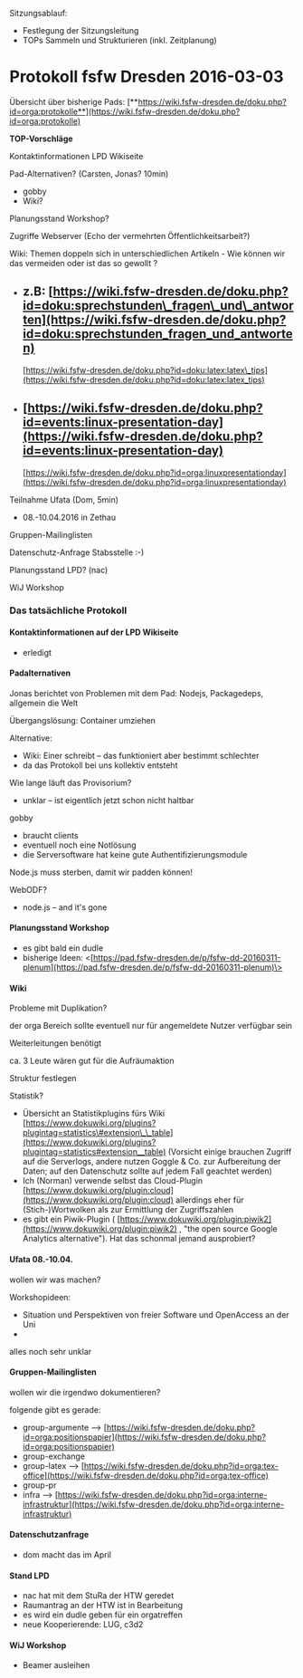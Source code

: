Sitzungsablauf:  

-   Festlegung der Sitzungsleitung
-   TOPs Sammeln und Strukturieren (inkl. Zeitplanung)

  
  
  

Protokoll fsfw Dresden 2016-03-03
=================================

Übersicht über bisherige Pads:
[**https://wiki.fsfw-dresden.de/doku.php?id=orga:protokolle**](https://wiki.fsfw-dresden.de/doku.php?id=orga:protokolle)  

**TOP-Vorschläge**  

Kontaktinformationen LPD Wikiseite

Pad-Alternativen? (Carsten, Jonas? 10min)

-   gobby
-   Wiki?

Planungsstand Workshop?

Zugriffe Webserver (Echo der vermehrten Öffentlichkeitsarbeit?)

Wiki: Themen doppeln sich in unterschiedlichen Artikeln - Wie können wir
das vermeiden oder ist das so gewollt ?

-   z.B:
    [https://wiki.fsfw-dresden.de/doku.php?id=doku:sprechstunden\_fragen\_und\_antworten](https://wiki.fsfw-dresden.de/doku.php?id=doku:sprechstunden_fragen_und_antworten)
    ---
    [https://wiki.fsfw-dresden.de/doku.php?id=doku:latex:latex\_tips](https://wiki.fsfw-dresden.de/doku.php?id=doku:latex:latex_tips)
-   [https://wiki.fsfw-dresden.de/doku.php?id=events:linux-presentation-day](https://wiki.fsfw-dresden.de/doku.php?id=events:linux-presentation-day)
    ---
    [https://wiki.fsfw-dresden.de/doku.php?id=orga:linuxpresentationday](https://wiki.fsfw-dresden.de/doku.php?id=orga:linuxpresentationday)

Teilnahme Ufata (Dom, 5min)

-   08.-10.04.2016 in Zethau

Gruppen-Mailinglisten

Datenschutz-Anfrage Stabsstelle :-)

Planungsstand LPD? (nac)

WiJ Workshop

  
  

### Das tatsächliche Protokoll

  

#### Kontaktinformationen auf der LPD Wikiseite

-   erledigt

#### Padalternativen

Jonas berichtet von Problemen mit dem Pad: Nodejs, Packagedeps,
allgemein die Welt

Übergangslösung: Container umziehen

Alternative:

-   Wiki: Einer schreibt – das funktioniert aber bestimmt schlechter
-   da das Protokoll bei uns kollektiv entsteht

Wie lange läuft das Provisorium?

-   unklar – ist eigentlich jetzt schon nicht haltbar

gobby

-   braucht clients
-   eventuell noch eine Notlösung
-   die Serversoftware hat keine gute Authentifizierungsmodule

Node.js muss sterben, damit wir padden können!

WebODF?

-   node.js – and it's gone

  

#### Planungsstand Workshop

-   es gibt bald ein dudle
-   bisherige Ideen:
    <[https://pad.fsfw-dresden.de/p/fsfw-dd-20160311-plenum](https://pad.fsfw-dresden.de/p/fsfw-dd-20160311-plenum)\>

  

#### Wiki

Probleme mit Duplikation?

der orga Bereich sollte eventuell nur für angemeldete Nutzer verfügbar
sein

Weiterleitungen benötigt

ca. 3 Leute wären gut für die Aufräumaktion

Struktur festlegen

Statistik?

-   Übersicht an Statistikplugins fürs Wiki
    [https://www.dokuwiki.org/plugins?plugintag=statistics\#extension\_\_table](https://www.dokuwiki.org/plugins?plugintag=statistics#extension__table)
    (Vorsicht einige brauchen Zugriff auf die Serverlogs, andere nutzen
    Goggle & Co. zur Aufbereitung der Daten; auf den Datenschutz sollte
    auf jedem Fall geachtet werden)
-   Ich (Norman) verwende selbst das Cloud-Plugin
    [https://www.dokuwiki.org/plugin:cloud](https://www.dokuwiki.org/plugin:cloud)
    allerdings eher für (Stich-)Wortwolken als zur Ermittlung der
    Zugriffszahlen
-   es gibt ein Piwik-Plugin (
    [https://www.dokuwiki.org/plugin:piwik2](https://www.dokuwiki.org/plugin:piwik2)
    , "the open source Google Analytics alternative"). Hat das schonmal
    jemand ausprobiert?

  

#### Ufata 08.-10.04.

wollen wir was machen?

Workshopideen:

-   Situation und Perspektiven von freier Software und OpenAccess an der
    Uni
-     

alles noch sehr unklar

  

#### Gruppen-Mailinglisten

wollen wir die irgendwo dokumentieren?

folgende gibt es gerade:

-   group-argumente --\>
    [https://wiki.fsfw-dresden.de/doku.php?id=orga:positionspapier](https://wiki.fsfw-dresden.de/doku.php?id=orga:positionspapier)
-   group-exchange
-   group-latex --\>
    [https://wiki.fsfw-dresden.de/doku.php?id=orga:tex-office](https://wiki.fsfw-dresden.de/doku.php?id=orga:tex-office)
-   group-pr
-   infra --\>
    [https://wiki.fsfw-dresden.de/doku.php?id=orga:interne-infrastruktur](https://wiki.fsfw-dresden.de/doku.php?id=orga:interne-infrastruktur)

  

#### Datenschutzanfrage

-   dom macht das im April

  

#### Stand LPD

-   nac hat mit dem StuRa der HTW geredet
-   Raumantrag an der HTW ist in Bearbeitung
-   es wird ein dudle geben für ein orgatreffen
-   neue Kooperierende: LUG, c3d2

  

#### WiJ Workshop

-   Beamer ausleihen

